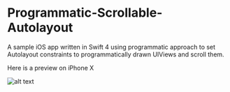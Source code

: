 # Programmatic-Scrollable-Autolayout

A sample iOS app written in Swift 4 using programmatic approach to set Autolayout constraints to programmatically drawn UIViews and scroll them.

Here is a preview on iPhone X

![alt text](https://github.com/collegeboy16/Programmatic-Scrollable-Autolayout/blob/master/preview/screenshotPreview.png "Preview")

